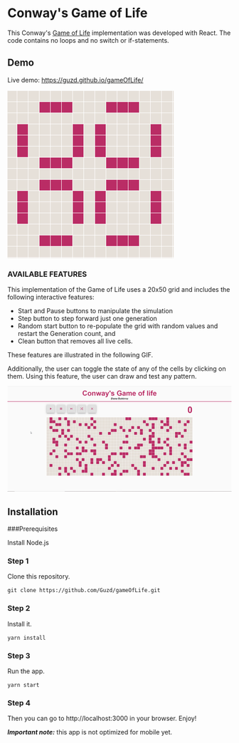 # Conway's Game of Life

This Conway's [Game of Life](https://en.wikipedia.org/wiki/Conway%27s_Game_of_Life) implementation was developed with React. The code contains no loops and no switch or if-statements.

## Demo

Live demo: https://guzd.github.io/gameOfLife/

![Game pattern demo ](public/demo/demo-pattern.gif)

### AVAILABLE FEATURES

This implementation of the Game of Life uses a 20x50 grid and includes the following interactive features:

- Start and Pause buttons to manipulate the simulation
- Step button to step forward just one generation
- Random start button to re-populate the grid with random values and restart the Generation count, and
- Clean button that removes all live cells.

These features are illustrated in the following GIF.

Additionally, the user can toggle the state of any of the cells by clicking on them. Using this feature, the user can draw and test any pattern.

![Game functions](public/demo/demo-functions.gif)

## Installation

###Prerequisites

Install Node.js

### Step 1

Clone this repository.

```
git clone https://github.com/Guzd/gameOfLife.git
```

### Step 2

Install it.

```
yarn install
```

### Step 3

Run the app.

```
yarn start
```

### Step 4

Then you can go to http://localhost:3000 in your browser.
Enjoy!

**_Important note:_** this app is not optimized for mobile yet.

